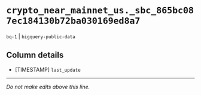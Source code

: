 # `crypto_near_mainnet_us._sbc_865bc087ec184130b72ba030169ed8a7`
`bq-1` | `bigquery-public-data`

## Column details
* [TIMESTAMP] `last_update`

-------------------------------------------------------------------------------
*Do not make edits above this line.*
